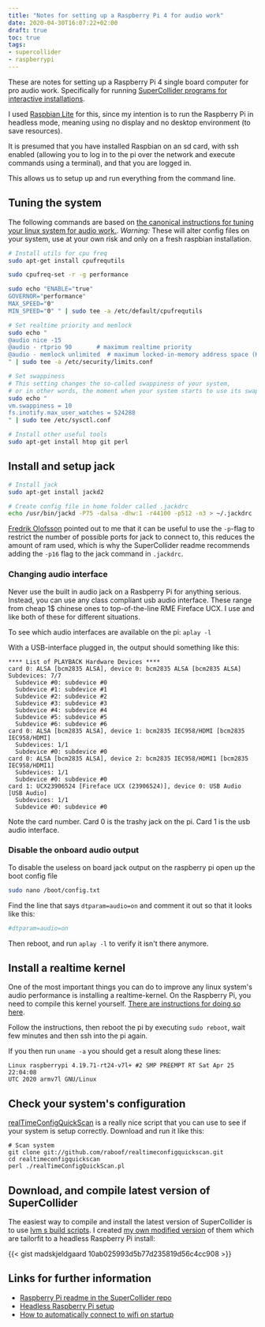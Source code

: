 ```yaml
---
title: "Notes for setting up a Raspberry Pi 4 for audio work"
date: 2020-04-30T16:07:22+02:00
draft: true
toc: true
tags:
- supercollider
- raspberrypi
---
```


These are notes for setting up a Raspberry Pi 4 single board computer for pro audio work. Specifically for running [SuperCollider programs for interactive installations](supercollider.sourceforge.net/).

I used [Raspbian Lite](https://www.raspberrypi.org/downloads/raspbian/) for this, since my intention is to run the Raspberry Pi in headless mode, meaning using no display and no desktop environment (to save resources). 

It is presumed that you have installed Raspbian on an sd card, with ssh enabled (allowing you to log in to the pi over the network and execute commands using a terminal), and that you are logged in. 

This allows us to setup up and run everything from the command line.

## Tuning the system

The following commands are based on [the canonical instructions for tuning your linux system for audio work.](https://wiki.linuxaudio.org/wiki/system_configuration). *Warning:* These will alter config files on your system, use at your own risk and only on a fresh raspbian installation. 

```bash
# Install utils for cpu freq
sudo apt-get install cpufrequtils

sudo cpufreq-set -r -g performance

sudo echo "ENABLE="true"
GOVERNOR="performance"
MAX_SPEED="0"
MIN_SPEED="0" " | sudo tee -a /etc/default/cpufrequtils

# Set realtime priority and memlock
sudo echo "
@audio nice -15 
@audio - rtprio 90       # maximum realtime priority
@audio - memlock unlimited  # maximum locked-in-memory address space (KB)
" | sudo tee -a /etc/security/limits.conf

# Set swappiness
# This setting changes the so-called swappiness of your system, 
# or in other words, the moment when your system starts to use its swap partition. 
sudo echo "
vm.swappiness = 10
fs.inotify.max_user_watches = 524288
" | sudo tee /etc/sysctl.conf

# Install other useful tools
sudo apt-get install htop git perl
```
## Install and setup jack

```bash
# Install jack
sudo apt-get install jackd2

# Create config file in home folder called .jackdrc
echo /usr/bin/jackd -P75 -dalsa -dhw:1 -r44100 -p512 -n3 > ~/.jackdrc


```

[Fredrik Olofsson](https://www.fredrikolofsson.com) pointed out to me that it can be useful to use the `-p`-flag to restrict the number of possible ports for jack to connect to, this reduces the amount of ram used, which is why the SuperCollider readme recommends adding the `-p16` flag to the jack command in `.jackdrc`.

### Changing audio interface

Never use the built in audio jack on a Rasbperry Pi for anything serious. Instead, you can use any class compliant usb audio interface. These range from cheap 1$ chinese ones to top-of-the-line RME Fireface UCX. I use and like both of these for different situations.

To see which audio interfaces are available on the pi:
`aplay -l`

With a USB-interface plugged in, the output should something like this:
```
**** List of PLAYBACK Hardware Devices ****
card 0: ALSA [bcm2835 ALSA], device 0: bcm2835 ALSA [bcm2835 ALSA]  Subdevices: 7/7
  Subdevice #0: subdevice #0
  Subdevice #1: subdevice #1
  Subdevice #2: subdevice #2
  Subdevice #3: subdevice #3
  Subdevice #4: subdevice #4
  Subdevice #5: subdevice #5
  Subdevice #6: subdevice #6
card 0: ALSA [bcm2835 ALSA], device 1: bcm2835 IEC958/HDMI [bcm2835 IEC958/HDMI]
  Subdevices: 1/1
  Subdevice #0: subdevice #0
card 0: ALSA [bcm2835 ALSA], device 2: bcm2835 IEC958/HDMI1 [bcm2835 IEC958/HDMI1]
  Subdevices: 1/1
  Subdevice #0: subdevice #0
card 1: UCX23906524 [Fireface UCX (23906524)], device 0: USB Audio [USB Audio]
  Subdevices: 1/1
  Subdevice #0: subdevice #0
```

Note the card number. Card 0 is the trashy jack on the pi. Card 1 is the usb audio interface.

### Disable the onboard audio output
To disable the useless on board jack output on the raspberry pi open up the boot config file 
```bash
sudo nano /boot/config.txt
```

Find the line that says `dtparam=audio=on` and comment it out so that it looks like this:

```bash
#dtparam=audio=on
```

Then reboot, and run `aplay -l` to verify it isn't there anymore.

## Install a realtime kernel

One of the most important things you can do to improve any linux system's audio performance is installing a realtime-kernel. On the Raspberry Pi, you need to compile this kernel yourself. [There are instructions for doing so here](https://lemariva.com/blog/2018/07/raspberry-pi-preempt-rt-patching-tutorial-for-kernel-4-14-y).

Follow the instructions, then reboot the pi by executing `sudo reboot`, wait few minutes and then ssh into the pi again. 

If you then run `uname -a` you should get a result along these lines: 

``` 
Linux raspberrypi 4.19.71-rt24-v7l+ #2 SMP PREEMPT RT Sat Apr 25 22:04:08
UTC 2020 armv7l GNU/Linux 
```

## Check your system's configuration
[realTimeConfigQuickScan](https://github.com/raboof/realtimeconfigquickscan) is a really nice script that you can use to see if your system is setup correctly. Download and run it like this:

``` 
# Scan system 
git clone git://github.com/raboof/realtimeconfigquickscan.git
cd realtimeconfigquickscan
perl ./realTimeConfigQuickScan.pl
```

## Download, and compile latest version of SuperCollider
The easiest way to compile and install the latest version of SuperCollider is to use [lvm s build scripts](https://github.com/lvm/build-supercollider). I created [my own modified version](https://gist.github.com/madskjeldgaard/10ab025993d5b77d235819d56c4cc908) of them which are tailorfit to a headless Raspberry Pi install:

{{< gist madskjeldgaard 10ab025993d5b77d235819d56c4cc908 >}}

## Links for further information
* [Raspberry Pi readme in the SuperCollider repo](https://github.com/supercollider/supercollider/blob/develop/README_RASPBERRY_PI.md)
* [Headless Raspberry Pi setup](https://hackernoon.com/raspberry-pi-headless-install-462ccabd75d0)
* [How to automatically connect to wifi on startup](https://raspberrypihq.com/how-to-connect-your-raspberry-pi-to-wifi/)

